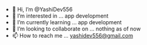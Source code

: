 - 👋 Hi, I’m @YashiDev556
- 👀 I’m interested in ... app development
- 🌱 I’m currently learning ... app development
- 💞️ I’m looking to collaborate on ... nothing as of now
- 📫 How to reach me ... yashidev556@gmail.com

<!---
YashiDev556/YashiDev556 is a ✨ special ✨ repository because its `README.md` (this file) appears on your GitHub profile.
You can click the Preview link to take a look at your changes.
--->
